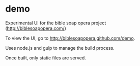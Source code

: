 demo
====

Experimental UI for the bible soap opera project (http://biblesoapopera.com/)

To view the UI, go to http://biblesoapopera.github.com/demo.

Uses node.js and gulp to manage the build process.

Once built, only static files are served.